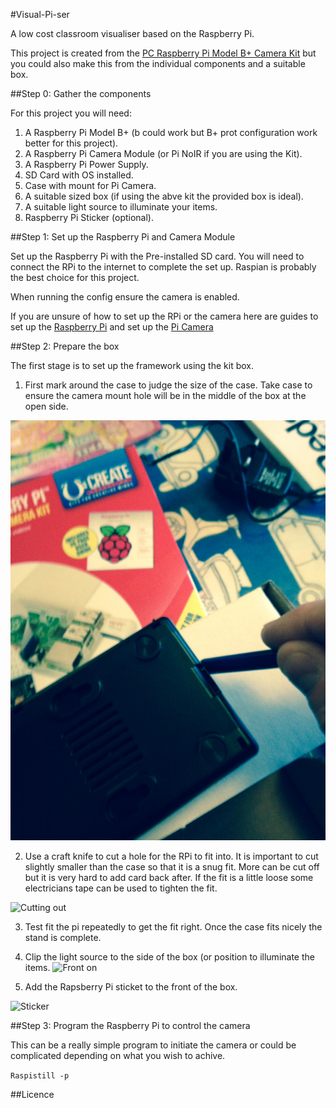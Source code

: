 #Visual-Pi-ser

A low cost classroom visualiser based on the Raspberry Pi.

This project is created from the [PC Raspberry Pi Model B+ Camera Kit](http://ucreatekit.co.uk/camera-kit.html) but you could also make this from the individual components and a suitable box.

##Step 0: Gather the components

For this project you will need:
1. A Raspberry Pi Model B+ (b could work but B+ prot configuration work better for this project).
1. A Raspberry Pi Camera Module (or Pi NoIR if you are using the Kit).
1. A Raspberry Pi Power Supply.
1. SD Card with OS installed.
1. Case with mount for Pi Camera.
1. A suitable sized box (if using the abve kit the provided box is ideal).
1. A suitable light source to illuminate your items.
1. Raspberry Pi Sticker (optional).

##Step 1: Set up the Raspberry Pi and Camera Module

Set up the Raspberry Pi with the Pre-installed SD card. You will need to connect the RPi to the internet to complete the set up. Raspian is probably the best choice for this project.

When running the config ensure the camera is enabled. 

If you are unsure of how to set up the RPi or the camera here are guides to set up the [Raspberry Pi](http://raspberrypi.org/.....) and set up the [Pi Camera](Http://raspberrypi.org/....)

##Step 2: Prepare the box

The first stage is to set up the framework using the kit box.

1. First mark around the case to judge the size of the case. Take case to ensure the camera mount hole will be in the middle of the box at the open side.

  ![Marking up](/images/mark.jpg)

2. Use a craft knife to cut a hole for the RPi to fit into. It is important to cut slightly smaller than the case so that it is a snug fit. More can be cut off but it is very hard to add card back after. If the fit is a little loose some electricians tape can be used to tighten the fit.

![Cutting out](../images/cut.jpg)

3. Test fit the pi repeatedly to get the fit right. Once the case fits nicely the stand is complete.

4. Clip the light source to the side of the box (or position to illuminate the items.
![Front on](../images/fronton.jpg)

5. Add the Rapsberry Pi sticket to the front of the box.

![Sticker](../images/back.jpg)


##Step 3: Program the Raspberry Pi to control the camera

This can be a really simple program to initiate the camera or could be complicated depending on what you wish to achive.

`Raspistill -p`

##Licence
